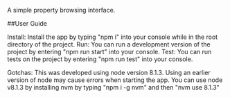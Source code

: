 A simple property browsing interface.

##User Guide

Install: Install the app by typing "npm i" into your console while in the root directory of the project.
Run: You can run a development version of the project by entering "npm run start" into your console.
Test: You can run tests on the project by entering "npm run test" into your console.


Gotchas: This was developed using node version 8.1.3. Using an earlier version of node may cause errors when starting the app. You can use node v8.1.3 by installing nvm by typing "npm i -g nvm" and then "nvm use 8.1.3"

